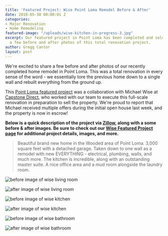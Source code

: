 ```yaml
---
title: 'Featured Project: Wise Point Loma Remodel Before & After'
date: 2018-05-30 00:00:01 Z
categories:
- Major Renovation
- Home Remodeling
featured-image: "/uploads/wise-kitchen-in-progress-3.jpg"
excerpt: Our featured project in Point Loma has been completed and sold! Check out
  a few before and after photos of this total renovation project.
author: Gregg Cantor
layout: post
---
```


We're excited to share a few before and after photos of our recently completed home remodel in Point Loma. This was a total renovation in every sense of the word - we essentially tore the previous home down to a single wall and rebuilt everything from the ground up.

This [Point Loma featured project](/featured-projects/wise-point-loma-home-remodel/) was a collaboration with Michael Wise at [Capstone Direct](https://capstonedirect.com/about/meet-your-team/), who worked with our team to execute this full-scale renovation in preparation to sell the property. We're proud to report that Michael received multiple offers during the initial open house last week, and the property is now in escrow!

**Below is a quick description of the project via [Zillow](https://www.zillow.com/homes/for_rent/17064855_zpid/2-_beds/2-_baths/0-632753_price/0-2500_mp/32.717677,-117.244825,32.714608,-117.248687_rect/17_zm/), along with a some before & after images. Be sure to check out our [Wise Featured Project page](/featured-projects/wise-point-loma-home-remodel/) for additional project details, images, and more.**

> Beautiful brand new home in the Wooded area of Point Loma. 3,000 square feet with a detached garage. Taken down to one wall as a remodel with new EVERYTHING - electrical, plumbing, walls, and much more. The kitchen is incredible, along with an outstanding master suite. A nice office area and a mud room alongside the laundry room.

![before image of wise living room](/uploads/wise-living-room-before.png "Wise Project: Living Room - Before")

![after image of wise living room](/uploads/wise-living-room-after.png "Wise Project: Living Room - After")

![before image of wise kitchen](/uploads/wise-kitchen-before.png "Wise Project: Kitchen - Before")

![after image of wise kitchen](/uploads/wise-kitchen-after.png "Wise Project: Kitchen - After")

![before image of wise bathroom](/uploads/wise-bathroom-before.png "Wise Project: Bathroom - Before")

![after image of wise bathroom](/uploads/wise-bathroom-after.png "Wise Project: Bathroom - After")
